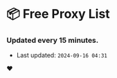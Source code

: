 # :package: Free Proxy List
### Updated every 15 minutes.

- Last updated: `2024-09-16 04:31`

:heart:
